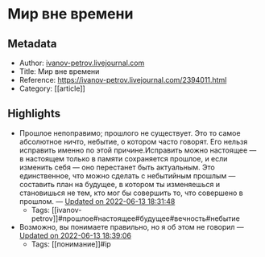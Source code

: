 # Мир вне времени

## Metadata
- Author: [ivanov-petrov.livejournal.com]()
- Title: Мир вне времени
- Reference: https://ivanov-petrov.livejournal.com/2394011.html
- Category: [[article]]

## Highlights
- Прошлое непоправимо; прошлого не существует. Это то самое абсолютное ничто, небытие, о котором часто говорят. Его нельзя исправить именно по этой причине.Исправить можно настоящее — в настоящем только в памяти сохраняется прошлое, и если изменить себя — оно перестанет быть актуальным. Это единственное, что можно сделать с небытийным прошлым — составить план на будущее, в котором ты изменяешься и становишься не тем, кто мог бы совершить то, что совершено в прошлом. — [Updated on 2022-06-13 18:31:48](https://hyp.is/8Imf1OstEeyEG68kv5WcIg/ivanov-petrov.livejournal.com/2394011.html)
   - Tags: [[ivanov-petrov]]#прошлое#настоящее#будущее#вечность#небытие
- Возможно, вы понимаете правильно, но я об этом не говорил — [Updated on 2022-06-13 18:39:06](https://hyp.is/9d9GzOsuEeyVGRtnz-jv_w/ivanov-petrov.livejournal.com/2394011.html)
   - Tags: [[понимание]]#ip

